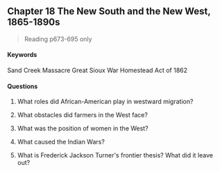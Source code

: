 ## Chapter 18 The New South and the New West, 1865-1890s

>Reading
p673-695 only

#### Keywords
Sand Creek Massacre
Great Sioux War
Homestead Act of 1862

#### Questions
1. What roles did African-American play in westward migration?

2. What obstacles did farmers in the West face?

3. What was the position of women in the West?

4. What caused the Indian Wars?

5. What is Frederick Jackson Turner's frontier thesis? What did it leave out?
